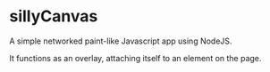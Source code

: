 sillyCanvas
===========

A simple networked paint-like Javascript app using NodeJS.

It functions as an overlay, attaching itself to an element on the page.
